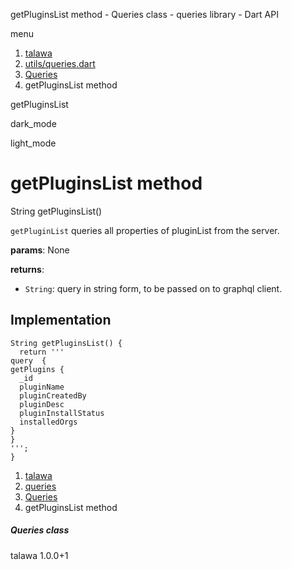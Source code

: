




getPluginsList method - Queries class - queries library - Dart API







menu

1. [talawa](../../index.html)
2. [utils/queries.dart](../../utils_queries/utils_queries-library.html)
3. [Queries](../../utils_queries/Queries-class.html)
4. getPluginsList method

getPluginsList


dark\_mode

light\_mode




# getPluginsList method


String
getPluginsList()

`getPluginList` queries all properties of pluginList from the server.

**params**:
None

**returns**:

* `String`: query in string form, to be passed on to graphql client.

## Implementation

```
String getPluginsList() {
  return '''
query  {
getPlugins {
  _id
  pluginName
  pluginCreatedBy
  pluginDesc
  pluginInstallStatus
  installedOrgs
}
}
''';
}
```

 


1. [talawa](../../index.html)
2. [queries](../../utils_queries/utils_queries-library.html)
3. [Queries](../../utils_queries/Queries-class.html)
4. getPluginsList method

##### Queries class





talawa
1.0.0+1






